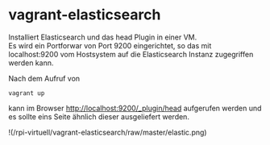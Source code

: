 # vagrant-elasticsearch

Installiert Elasticsearch und das head Plugin in einer VM.  
Es wird ein Portforwar von Port 9200 eingerichtet, so das mit localhost:9200 vom Hostsystem
auf die Elasticsearch Instanz zugegriffen werden kann.  
  
Nach dem Aufruf von  
  
`vagrant up`  
  
kann im Browser <http://localhost:9200/_plugin/head> aufgerufen werden und es sollte eins Seite ähnlich dieser ausgeliefert werden.  
  
!(/rpi-virtuell/vagrant-elasticsearch/raw/master/elastic.png)

